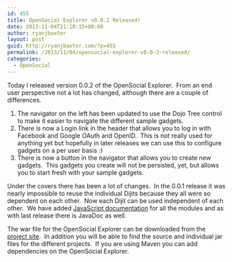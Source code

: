 ```yaml
---
id: 455
title: OpenSocial Explorer v0.0.2 Released!
date: 2013-11-04T21:10:15+00:00
author: ryanjbaxter
layout: post
guid: http://ryanjbaxter.com/?p=455
permalink: /2013/11/04/opensocial-explorer-v0-0-2-released/
categories:
  - OpenSocial
---
```

Today I released version 0.0.2 of the OpenSocial Explorer.  From an end user perspective not a lot has changed, although there are a couple of differences.

  1. The navigator on the left has been updated to use the Dojo Tree control to make it easier to navigate the different sample gadgets.
  2. There is now a Login link in the header that allows you to log in with Facebook and Google OAuth and OpenID.  This is not really used for anything yet but hopefully in later releases we can use this to configure gadgets on a per user basis <img src="http://ryanjbaxter.com/wp-includes/images/smilies/simple-smile.png" alt=":)" class="wp-smiley" style="height: 1em; max-height: 1em;" />
  3. There is now a button in the navigator that allows you to create new gadgets.  This gadgets you create will not be persisted, yet, but allows you to start fresh with your sample gadgets.

Under the covers there has been a lot of changes.  In the 0.0.1 release it was nearly impossible to reuse the individual Dijits because they all were so dependent on each other.  Now each Dijit can be used independent of each other.  We have added <a href="http://opensocial.github.io/explorer/opensocial-explorer-webcontent/jsdoc/index.html" target="_blank">JavaScript documentation</a> for all the modules and as with last release there is JavaDoc as well.

The war file for the OpenSocial Explorer can be downloaded from the <a href="http://opensocial.github.io/explorer/download.html" target="_blank">project site</a>.  In addition you will be able to find the source and individual jar files for the different projects.  If you are using Maven you can add dependencies on the OpenSocial Explorer.
